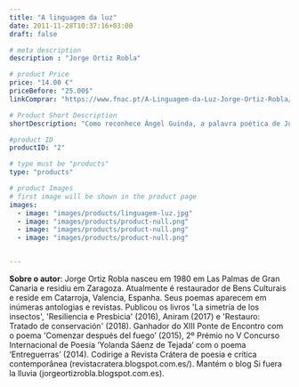 ```yaml
---
title: "A linguagem da luz"
date: 2011-11-28T10:37:16+03:00
draft: false

# meta description
description : "Jorge Ortiz Robla"

# product Price
price: "14.00 €"
priceBefore: "25.00$"
linkComprar: "https://www.fnac.pt/A-Linguagem-da-Luz-Jorge-Ortiz-Robla/a4833988"

# Product Short Description
shortDescription: "Como reconhece Ángel Guinda, a palavra poética de Jorge Ortiz Robla é fértil por ser tão primordial. Os quatro elementos (água, ar, fogo, terra) conformavam já chaves simbólicas nos seus dois primeiros livros: A simetria dos insectos e Presbicia. Reaparecem em A linguagem da luz. Emergem, a partir da sua estrutura profunda de pensamento, sentimento e desejo. Torna-se alentador que um poeta ainda jovem espalhe as sementes da elegia, visibilize liricamente a morte nesta época opaca que a oculta e despreza. Ortiz Robla avança através da transitoriedade do tempo, confirma-nos o que é luminoso, expansivo e frutífero no que é epifánico. Com a bela e sensível tradução da poeta Sandra Santos, A linguagem da luz, do poeta espanhol Jorge Ortiz Robla, é editado agora em português e aporta em Lisboa, a cidade iluminada e sempre saudosa, melancólica e orgulhosa de sua grande beleza."

#product ID
productID: "2"

# type must be "products"
type: "products"

# product Images
# first image will be shown in the product page
images:
  - image: "images/products/linguagem-luz.jpg"
  - image: "images/products/product-null.png"
  - image: "images/products/product-null.png"
  - image: "images/products/product-null.png"


---
```


**Sobre o autor**: Jorge Ortiz Robla nasceu em 1980 em Las Palmas de Gran Canaria e residiu em Zaragoza. Atualmente é restaurador de Bens Culturais e reside em Catarroja, Valencia, Espanha. Seus poemas aparecem em inúmeras antologias e revistas. Publicou os livros 'La simetría de los insectos', 'Resiliencia e Presbicia' (2016), Aniram (2017) e 'Restauro: Tratado de conservación' (2018). Ganhador do XIII Ponte de Encontro com o poema 'Comenzar después del fuego’ (2015), 2º Prémio no V Concurso Internacional de Poesia ‘Yolanda Sáenz de Tejada’ com o poema ‘Entreguerras’ (2014). Codirige a Revista Crátera de poesia e crítica contemporânea (revistacratera.blogspot.com.es/). Mantém o blog Si fuera la lluvia (jorgeortizrobla.blogspot.com.es).